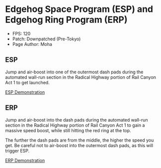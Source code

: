 # Edgehog Space Program (ESP) and Edgehog Ring Program (ERP)

- FPS: 120
- Patch: Downpatched (Pre-Tokyo)
- Page Author: Moha

## ESP

Jump and air-boost into one of the outermost dash pads during the automated wall-run section in the Radical Highway portion of Rail Canyon Act 1 to get launched.

[ESP Demonstration](https://github.com/user-attachments/assets/598b08e1-d2c6-49d2-bd39-73c337c38e91)

## ERP

Jump and air-boost into the dash pads during the automated wall-run section in the Radical Highway portion of Rail Canyon Act 1 to gain a massive speed boost, while still hitting the red ring at the top. 

The further the dash pads are from the middle, the higher the speed you get. Be careful not to air-boost into the outermost dash pads, as this will trigger ESP. 

[ERP Demonstration](https://github.com/user-attachments/assets/b136993d-871c-4f34-b74c-57fbe35898cb)

